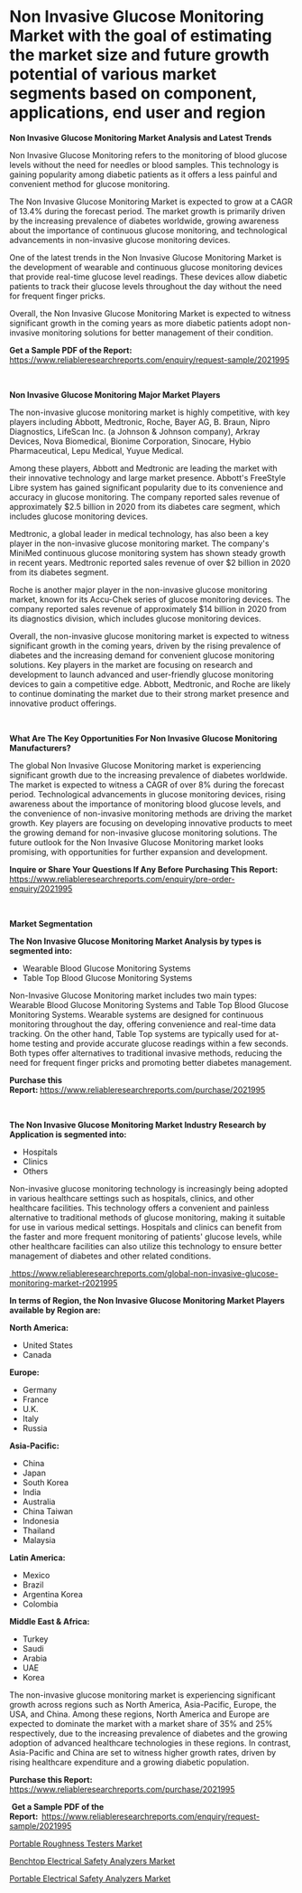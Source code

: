 <p><h1>Non Invasive Glucose Monitoring Market with the goal of estimating the market size and future growth potential of various market segments based on component, applications, end user and region</h1></p><p><strong>Non Invasive Glucose Monitoring Market Analysis and Latest Trends</strong></p>
<p><p>Non Invasive Glucose Monitoring refers to the monitoring of blood glucose levels without the need for needles or blood samples. This technology is gaining popularity among diabetic patients as it offers a less painful and convenient method for glucose monitoring.</p><p>The Non Invasive Glucose Monitoring Market is expected to grow at a CAGR of 13.4% during the forecast period. The market growth is primarily driven by the increasing prevalence of diabetes worldwide, growing awareness about the importance of continuous glucose monitoring, and technological advancements in non-invasive glucose monitoring devices.</p><p>One of the latest trends in the Non Invasive Glucose Monitoring Market is the development of wearable and continuous glucose monitoring devices that provide real-time glucose level readings. These devices allow diabetic patients to track their glucose levels throughout the day without the need for frequent finger pricks.</p><p>Overall, the Non Invasive Glucose Monitoring Market is expected to witness significant growth in the coming years as more diabetic patients adopt non-invasive monitoring solutions for better management of their condition.</p></p>
<p><strong>Get a Sample PDF of the Report:&nbsp;</strong> <a href="https://www.reliableresearchreports.com/enquiry/request-sample/2021995">https://www.reliableresearchreports.com/enquiry/request-sample/2021995</a></p>
<p>&nbsp;</p>
<p><strong>Non Invasive Glucose Monitoring Major Market Players</strong></p>
<p><p>The non-invasive glucose monitoring market is highly competitive, with key players including Abbott, Medtronic, Roche, Bayer AG, B. Braun, Nipro Diagnostics, LifeScan Inc. (a Johnson & Johnson company), Arkray Devices, Nova Biomedical, Bionime Corporation, Sinocare, Hybio Pharmaceutical, Lepu Medical, Yuyue Medical. </p><p>Among these players, Abbott and Medtronic are leading the market with their innovative technology and large market presence. Abbott's FreeStyle Libre system has gained significant popularity due to its convenience and accuracy in glucose monitoring. The company reported sales revenue of approximately $2.5 billion in 2020 from its diabetes care segment, which includes glucose monitoring devices.</p><p>Medtronic, a global leader in medical technology, has also been a key player in the non-invasive glucose monitoring market. The company's MiniMed continuous glucose monitoring system has shown steady growth in recent years. Medtronic reported sales revenue of over $2 billion in 2020 from its diabetes segment.</p><p>Roche is another major player in the non-invasive glucose monitoring market, known for its Accu-Chek series of glucose monitoring devices. The company reported sales revenue of approximately $14 billion in 2020 from its diagnostics division, which includes glucose monitoring devices.</p><p>Overall, the non-invasive glucose monitoring market is expected to witness significant growth in the coming years, driven by the rising prevalence of diabetes and the increasing demand for convenient glucose monitoring solutions. Key players in the market are focusing on research and development to launch advanced and user-friendly glucose monitoring devices to gain a competitive edge. Abbott, Medtronic, and Roche are likely to continue dominating the market due to their strong market presence and innovative product offerings.</p></p>
<p>&nbsp;</p>
<p><strong>What Are The Key Opportunities For Non Invasive Glucose Monitoring Manufacturers?</strong></p>
<p><p>The global Non Invasive Glucose Monitoring market is experiencing significant growth due to the increasing prevalence of diabetes worldwide. The market is expected to witness a CAGR of over 8% during the forecast period. Technological advancements in glucose monitoring devices, rising awareness about the importance of monitoring blood glucose levels, and the convenience of non-invasive monitoring methods are driving the market growth. Key players are focusing on developing innovative products to meet the growing demand for non-invasive glucose monitoring solutions. The future outlook for the Non Invasive Glucose Monitoring market looks promising, with opportunities for further expansion and development.</p></p>
<p><strong>Inquire or Share Your Questions If Any Before Purchasing This Report:</strong> <a href="https://www.reliableresearchreports.com/enquiry/pre-order-enquiry/2021995">https://www.reliableresearchreports.com/enquiry/pre-order-enquiry/2021995</a></p>
<p>&nbsp;</p>
<p><strong>Market Segmentation</strong></p>
<p><strong>The Non Invasive Glucose Monitoring Market Analysis by types is segmented into:</strong></p>
<p><ul><li>Wearable Blood Glucose Monitoring Systems</li><li>Table Top Blood Glucose Monitoring Systems</li></ul></p>
<p><p>Non-Invasive Glucose Monitoring market includes two main types: Wearable Blood Glucose Monitoring Systems and Table Top Blood Glucose Monitoring Systems. Wearable systems are designed for continuous monitoring throughout the day, offering convenience and real-time data tracking. On the other hand, Table Top systems are typically used for at-home testing and provide accurate glucose readings within a few seconds. Both types offer alternatives to traditional invasive methods, reducing the need for frequent finger pricks and promoting better diabetes management.</p></p>
<p><strong>Purchase this Report:&nbsp;</strong><a href="https://www.reliableresearchreports.com/purchase/2021995">https://www.reliableresearchreports.com/purchase/2021995</a></p>
<p>&nbsp;</p>
<p><strong>The Non Invasive Glucose Monitoring Market Industry Research by Application is segmented into:</strong></p>
<p><ul><li>Hospitals</li><li>Clinics</li><li>Others</li></ul></p>
<p><p>Non-invasive glucose monitoring technology is increasingly being adopted in various healthcare settings such as hospitals, clinics, and other healthcare facilities. This technology offers a convenient and painless alternative to traditional methods of glucose monitoring, making it suitable for use in various medical settings. Hospitals and clinics can benefit from the faster and more frequent monitoring of patients' glucose levels, while other healthcare facilities can also utilize this technology to ensure better management of diabetes and other related conditions.</p></p>
<p><a href="https://www.reliableresearchreports.com/global-non-invasive-glucose-monitoring-market-r2021995">&nbsp;https://www.reliableresearchreports.com/global-non-invasive-glucose-monitoring-market-r2021995</a></p>
<p><strong>In terms of Region, the Non Invasive Glucose Monitoring Market Players available by Region are:</strong></p>
<p>
    <p> <strong> North America: </strong>
        <ul>
            <li>United States</li>
            <li>Canada</li>
        </ul>
        </p> 
    <p> <strong> Europe: </strong>
        <ul>
            <li>Germany</li>
            <li>France</li>
            <li>U.K.</li>
            <li>Italy</li>
            <li>Russia</li>
        </ul>
        </p> 
    <p> <strong> Asia-Pacific: </strong>
        <ul>
            <li>China</li>
            <li>Japan</li>
            <li>South Korea</li>
            <li>India</li>
            <li>Australia</li>
            <li>China Taiwan</li>
            <li>Indonesia</li>
            <li>Thailand</li>
            <li>Malaysia</li>
        </ul>
        </p> 
    <p> <strong> Latin America: </strong>
        <ul>
            <li>Mexico</li>
            <li>Brazil</li>
            <li>Argentina Korea</li>
            <li>Colombia</li>
        </ul>
        </p> 
    <p> <strong> Middle East & Africa: </strong>
        <ul>
            <li>Turkey</li>
            <li>Saudi</li>
            <li>Arabia</li>
            <li>UAE</li>
            <li>Korea</li>
        </ul>
    </p>
    </p>
<p><p>The non-invasive glucose monitoring market is experiencing significant growth across regions such as North America, Asia-Pacific, Europe, the USA, and China. Among these regions, North America and Europe are expected to dominate the market with a market share of 35% and 25% respectively, due to the increasing prevalence of diabetes and the growing adoption of advanced healthcare technologies in these regions. In contrast, Asia-Pacific and China are set to witness higher growth rates, driven by rising healthcare expenditure and a growing diabetic population.</p></p>
<p><strong>Purchase this Report: </strong><a href="https://www.reliableresearchreports.com/purchase/2021995">https://www.reliableresearchreports.com/purchase/2021995</a></p>
<p>&nbsp;<strong>Get a Sample PDF of the Report:&nbsp;&nbsp;</strong><a href="https://www.reliableresearchreports.com/enquiry/request-sample/2021995">https://www.reliableresearchreports.com/enquiry/request-sample/2021995</a></p>
<p><strong></strong></p>
<p><p><a href="https://github.com/nhteumcc68/Market-Research-Report-List-1/blob/main/portable-roughness-testers-market.md">Portable Roughness Testers Market</a></p><p><a href="https://github.com/phuonganhit041011/Market-Research-Report-List-1/blob/main/benchtop-electrical-safety-analyzers-market.md">Benchtop Electrical Safety Analyzers Market</a></p><p><a href="https://github.com/LeilaniWyman2021/Market-Research-Report-List-1/blob/main/portable-electrical-safety-analyzers-market.md">Portable Electrical Safety Analyzers Market</a></p></p>